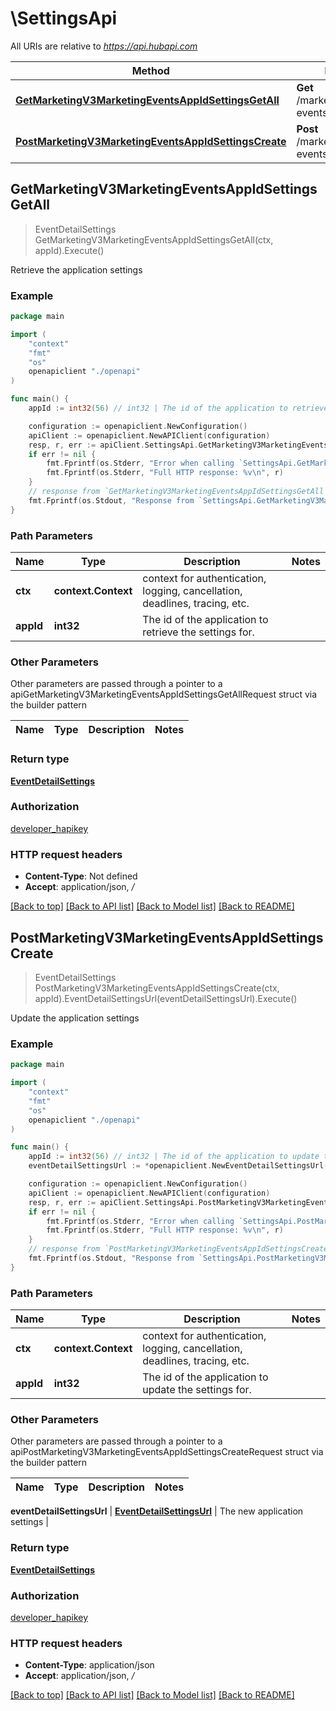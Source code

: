 # \SettingsApi

All URIs are relative to *https://api.hubapi.com*

Method | HTTP request | Description
------------- | ------------- | -------------
[**GetMarketingV3MarketingEventsAppIdSettingsGetAll**](SettingsApi.md#GetMarketingV3MarketingEventsAppIdSettingsGetAll) | **Get** /marketing/v3/marketing-events/{appId}/settings | Retrieve the application settings
[**PostMarketingV3MarketingEventsAppIdSettingsCreate**](SettingsApi.md#PostMarketingV3MarketingEventsAppIdSettingsCreate) | **Post** /marketing/v3/marketing-events/{appId}/settings | Update the application settings



## GetMarketingV3MarketingEventsAppIdSettingsGetAll

> EventDetailSettings GetMarketingV3MarketingEventsAppIdSettingsGetAll(ctx, appId).Execute()

Retrieve the application settings



### Example

```go
package main

import (
    "context"
    "fmt"
    "os"
    openapiclient "./openapi"
)

func main() {
    appId := int32(56) // int32 | The id of the application to retrieve the settings for.

    configuration := openapiclient.NewConfiguration()
    apiClient := openapiclient.NewAPIClient(configuration)
    resp, r, err := apiClient.SettingsApi.GetMarketingV3MarketingEventsAppIdSettingsGetAll(context.Background(), appId).Execute()
    if err != nil {
        fmt.Fprintf(os.Stderr, "Error when calling `SettingsApi.GetMarketingV3MarketingEventsAppIdSettingsGetAll``: %v\n", err)
        fmt.Fprintf(os.Stderr, "Full HTTP response: %v\n", r)
    }
    // response from `GetMarketingV3MarketingEventsAppIdSettingsGetAll`: EventDetailSettings
    fmt.Fprintf(os.Stdout, "Response from `SettingsApi.GetMarketingV3MarketingEventsAppIdSettingsGetAll`: %v\n", resp)
}
```

### Path Parameters


Name | Type | Description  | Notes
------------- | ------------- | ------------- | -------------
**ctx** | **context.Context** | context for authentication, logging, cancellation, deadlines, tracing, etc.
**appId** | **int32** | The id of the application to retrieve the settings for. | 

### Other Parameters

Other parameters are passed through a pointer to a apiGetMarketingV3MarketingEventsAppIdSettingsGetAllRequest struct via the builder pattern


Name | Type | Description  | Notes
------------- | ------------- | ------------- | -------------


### Return type

[**EventDetailSettings**](EventDetailSettings.md)

### Authorization

[developer_hapikey](../README.md#developer_hapikey)

### HTTP request headers

- **Content-Type**: Not defined
- **Accept**: application/json, */*

[[Back to top]](#) [[Back to API list]](../README.md#documentation-for-api-endpoints)
[[Back to Model list]](../README.md#documentation-for-models)
[[Back to README]](../README.md)


## PostMarketingV3MarketingEventsAppIdSettingsCreate

> EventDetailSettings PostMarketingV3MarketingEventsAppIdSettingsCreate(ctx, appId).EventDetailSettingsUrl(eventDetailSettingsUrl).Execute()

Update the application settings



### Example

```go
package main

import (
    "context"
    "fmt"
    "os"
    openapiclient "./openapi"
)

func main() {
    appId := int32(56) // int32 | The id of the application to update the settings for.
    eventDetailSettingsUrl := *openapiclient.NewEventDetailSettingsUrl("EventDetailsUrl_example") // EventDetailSettingsUrl | The new application settings

    configuration := openapiclient.NewConfiguration()
    apiClient := openapiclient.NewAPIClient(configuration)
    resp, r, err := apiClient.SettingsApi.PostMarketingV3MarketingEventsAppIdSettingsCreate(context.Background(), appId).EventDetailSettingsUrl(eventDetailSettingsUrl).Execute()
    if err != nil {
        fmt.Fprintf(os.Stderr, "Error when calling `SettingsApi.PostMarketingV3MarketingEventsAppIdSettingsCreate``: %v\n", err)
        fmt.Fprintf(os.Stderr, "Full HTTP response: %v\n", r)
    }
    // response from `PostMarketingV3MarketingEventsAppIdSettingsCreate`: EventDetailSettings
    fmt.Fprintf(os.Stdout, "Response from `SettingsApi.PostMarketingV3MarketingEventsAppIdSettingsCreate`: %v\n", resp)
}
```

### Path Parameters


Name | Type | Description  | Notes
------------- | ------------- | ------------- | -------------
**ctx** | **context.Context** | context for authentication, logging, cancellation, deadlines, tracing, etc.
**appId** | **int32** | The id of the application to update the settings for. | 

### Other Parameters

Other parameters are passed through a pointer to a apiPostMarketingV3MarketingEventsAppIdSettingsCreateRequest struct via the builder pattern


Name | Type | Description  | Notes
------------- | ------------- | ------------- | -------------

 **eventDetailSettingsUrl** | [**EventDetailSettingsUrl**](EventDetailSettingsUrl.md) | The new application settings | 

### Return type

[**EventDetailSettings**](EventDetailSettings.md)

### Authorization

[developer_hapikey](../README.md#developer_hapikey)

### HTTP request headers

- **Content-Type**: application/json
- **Accept**: application/json, */*

[[Back to top]](#) [[Back to API list]](../README.md#documentation-for-api-endpoints)
[[Back to Model list]](../README.md#documentation-for-models)
[[Back to README]](../README.md)

